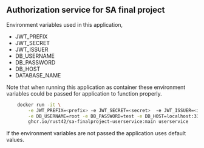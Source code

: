 ## Authorization service for SA final project


Environment variables used in this application,

- JWT_PREFIX
- JWT_SECRET
- JWT_ISSUER
- DB_USERNAME
- DB_PASSWORD
- DB_HOST
- DATABASE_NAME

Note that when running this application as container these environment variables could be passed for application to function properly.

```sh
    docker run -it \
        -e JWT_PREFIX=<prefix> -e JWT_SECRET=<secret>  -e JWT_ISSUER=<issuer> \
        -e DB_USERNAME=root -e DB_PASSWORD=test -e DB_HOST=localhost:3306 -DATABASE_NAME=UserService
        ghcr.io/rust42/sa-finalproject-userservice:main userservice
```


If the environment variables are not passed the application uses default values.